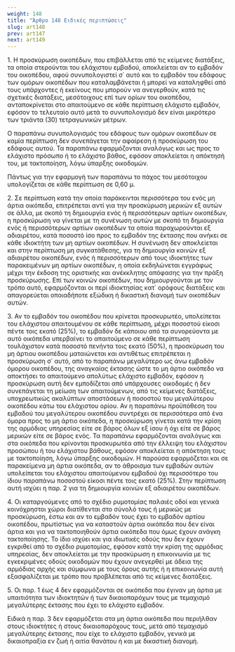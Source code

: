 ```yaml
---
weight: 148
title: "Άρθρο 148 Ειδικές περιπτώσεις"
slug: art148
prev: art147
next: art149
---
```


1\. Η προσκύρωση οικοπέδων, που επιβάλλεται από τις κείμενες διατάξεις, τα οποία στερούνται του ελάχιστου εμβαδού, αποκλείεται αν το εμβαδόν του οικοπέδου, αφού συνυπολογιστεί σ΄ αυτό και το εμβαδόν του εδάφους των ομόρων οικοπέδων που καταλαμβάνεται ή μπορεί να καταληφθεί από τους υπάρχοντες ή εκείνους που μπορούν να ανεγερθούν, κατά τις σχετικές διατάξεις, μεσότοιχους επί των ορίων του οικοπέδου, ανταποκρίνεται στο απαιτούμενο σε κάθε περίπτωση ελάχιστο εμβαδόν, εφόσον το τελευταίο αυτό μετά το συνυπολογισμό δεν είναι μικρότερο των τριάντα (30) τετραγωνικών μέτρων.

Ο παραπάνω συνυπολογισμός του εδάφους των ομόρων οικοπέδων σε καμία περίπτωση δεν συνεπάγεται την αφαίρεση ή προσκύρωση του εδάφους αυτού. Τα παραπάνω εφαρμόζονται αναλόγως και ως προς το ελάχιστο πρόσωπο ή το ελάχιστο βάθος, εφόσον αποκλείεται η απόκτησή του, με τακτοποίηση, λόγω ύπαρξης οικοδομών.

Πάντως για την εφαρμογή των παραπάνω το πάχος του μεσότοιχου υπολογίζεται σε κάθε περίπτωση σε 0,60 μ.

2\. Σε περίπτωση κατά την οποία παράκεινται περισσότερα του ενός μη άρτια οικόπεδα, επιτρέπεται αντί για την προσκύρωση μερικών εξ αυτών σε άλλα, με σκοπό τη δημιουργία ενός ή περισσότερων αρτίων οικοπέδων, η προσκύρωση να γίνεται με τη συνένωση αυτών με σκοπό τη δημιουργία ενός ή περισσότερων αρτίων οικοπέδων τα οποία παραχωρούνται εξ αδιαιρέτου, κατά ποσοστό ίσο προς τo εμβαδόν της έκτασης που ανήκει σε κάθε ιδιοκτήτη των μη αρτίων οικοπέδων. Η συνένωση δεν αποκλείεται και στην περίπτωση μη συγκατάθεσης, για τη δημιουργία κοινών εξ αδιαιρέτου οικοπέδων, ενός ή περισσότερων από τους ιδιοκτήτες των παρακειμένων μη αρτίων οικοπέδων, η οποία εκδηλώνεται εγγράφως μέχρι την έκδοση της οριστικής και ανέκκλητης απόφασης για την πράξη προσκύρωσης. Επί των κοινών οικοπέδων, που δημιουργούνται με τον τρόπο αυτό, εφαρμόζονται οι περί ιδιοκτησίας κατ΄ ορόφους διατάξεις και απαγορεύεται οποιαδήποτε εξώδικη ή δικαστική διανομή των οικοπέδων αυτών.

3\. Αν το εμβαδόν του οικοπέδου που κρίνεται προσκυρωτέο, υπολείπεται του ελάχιστου απαιτουμένου σε κάθε περίπτωση, μέχρι ποσοστού είκοσι πέντε τοις εκατό (25%), το εμβαδόν δε κάποιου από τα συνορεύοντα με αυτό οικόπεδα υπερβαίνει το απαιτούμενο σε κάθε περίπτωση τουλάχιστον κατά ποσοστό πενήντα τοις εκατό (50%), η προσκύρωση του μη άρτιου οικοπέδου ματαιώνεται και αντιθέτως επιτρέπεται η προσκύρωση σ΄ αυτό, από το παραπάνω μεγαλύτερο ως άνω εμβαδόν όμορου οικοπέδου, της αναγκαίας έκτασης ώστε το μη άρτιο οικόπεδο να αποκτήσει το απαιτούμενο απολύτως ελάχιστο εμβαδόν, εφόσον η προσκύρωση αυτή δεν εμποδίζεται από υπάρχουσες οικοδομές ή δεν συνεπάγεται τη μείωση των απαιτούμενων, από τις κείμενες διατάξεις, υποχρεωτικώς ακαλύπτων αποστάσεων ή ποσοστού του μεγαλύτερου οικοπέδου κάτω του ελάχιστου ορίου. Αν η παραπάνω προϋπόθεση του εμβαδού του μεγαλύτερου οικοπέδου συντρέχει σε περισσότερα από ένα όμορα προς το μη άρτιο οικόπεδα, η προσκύρωση γίνεται κατά την κρίση της αρμόδιας υπηρεσίας είτε σε βάρος όλων εξ ίσου ή όχι είτε σε βάρος μερικών είτε σε βάρος ενός. Τα παραπάνω εφαρμόζονται αναλόγως και στα οικόπεδα που κρίνονται προσκυρωτέα από την έλλειψη του ελάχιστου προσώπου ή του ελάχιστου βάθους, εφόσον αποκλείεται η απόκτηση τους με τακτοποίηση, λόγω ύπαρξης οικοδομών. Η παρούσα εφαρμόζεται και σε παρακείμενα μη άρτια οικόπεδα, αν το άθροισμα των εμβαδών αυτών υπολείπεται του ελάχιστου απαιτούμενου εμβαδού όχι περισσότερο του ίδιου παραπάνω ποσοστού είκοσι πέντε τοις εκατό (25%). Στην περίπτωση αυτή ισχύει η παρ. 2 για τη δημιουργία κοινών εξ αδιαιρέτου οικοπέδων.

4\. Οι καταργούμενες από το σχέδιο ρυμοτομίας παλαιές οδοί και γενικά κοινόχρηστοι χώροι διατίθενται στο σύνολό τους ή μερικώς με προσκύρωση, έστω και αν το εμβαδόν τους έχει το εμβαδόν αρτίου οικοπέδου, πρωτίστως για να καταστούν άρτια οικόπεδα που δεν είναι άρτια και για να τακτοποιηθούν άρτια οικόπεδα που όμως έχουν ανάγκη τακτοποίησης. Το ίδιο ισχύει και για ιδιωτικές οδούς που δεν έχουν εγκριθεί από το σχέδιο ρυμοτομίας, εφόσον κατά την κρίση της αρμόδιας υπηρεσίας, δεν αποκλείεται με την προσκύρωση η επικοινωνία με τις εγκεκριμένες οδούς οικοδομών που έχουν ανεγερθεί με άδεια της αρμόδιας αρχής και σύμφωνα με τους όρους αυτής ή η επικοινωνία αυτή εξασφαλίζεται με τρόπο που προβλέπεται από τις κείμενες διατάξεις.

5\. Οι παρ. 1 έως 4 δεν εφαρμόζονται σε οικόπεδα που έγιναν μη άρτια με υπαιτιότητα των ιδιοκτητών ή των δικαιοπαρόχων τους με τεμαχισμό μεγαλύτερης έκτασης που έχει το ελάχιστο εμβαδόν.

Ειδικά η παρ. 3 δεν εφαρμόζεται στα μη άρτια οικόπεδα που περιήλθαν στους ιδιοκτήτες ή στους δικαιοπαρόχους τους, μετά από τεμαχισμό μεγαλύτερης έκτασης, που είχε το ελάχιστο εμβαδόν, γενικά με δικαιοπραξία εν ζωή ή αιτία θανάτου ή και με δικαστική διανομή.


